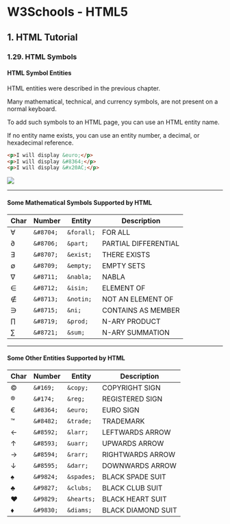# W3Schools - HTML5
## 1. HTML Tutorial


### 1.29. HTML Symbols


#### HTML Symbol Entities

HTML entities were described in the previous chapter.

Many mathematical, technical, and currency symbols, are not present on a normal keyboard.

To add such symbols to an HTML page, you can use an HTML entity name.

If no entity name exists, you can use an entity number, a decimal, or hexadecimal reference.

```html
<p>I will display &euro;</p>
<p>I will display &#8364;</p>
<p>I will display &#x20AC;</p>
```

![](http://i68.tinypic.com/bhgfts.png)

----

#### Some Mathematical Symbols Supported by HTML

| Char | Number | Entity | Description |
|--|--|--|--|
| ∀ | `&#8704;` | `&forall;` | FOR ALL |
| ∂ | `&#8706;` | `&part;` | PARTIAL DIFFERENTIAL |
| ∃ | `&#8707;` | `&exist;` | THERE EXISTS|
| ∅| `&#8709;` | `&empty;` | EMPTY SETS|
| ∇| `&#8711;` | `&nabla;` | NABLA|
| ∈| `&#8712;` | `&isin;` | ELEMENT OF |
|∉	| `&#8713;`|	`&notin;`	| NOT AN ELEMENT OF|
|∋	|`&#8715;`|	`&ni;`|	CONTAINS AS MEMBER|
|∏|	`&#8719;`	|`&prod;`|	N-ARY PRODUCT|
|∑|	`&#8721;`|	`&sum;`	|N-ARY SUMMATION|

----

#### Some Other Entities Supported by HTML


| Char | Number | Entity | Description |
|--|--|--|--|
|©|	`&#169;`|	`&copy;`|	COPYRIGHT SIGN|
|®|	`&#174;`|	`&reg;`	|REGISTERED SIGN|
|€|	`&#8364;`|	`&euro;`|	EURO SIGN|
|™|	`&#8482;`	|`&trade;`|	TRADEMARK|
|←|	`&#8592;`|	`&larr;`|	LEFTWARDS ARROW|
|↑|	`&#8593;`|	`&uarr;`|	UPWARDS ARROW|
|→|	`&#8594;`|	`&rarr;`|	RIGHTWARDS ARROW|
|↓|	`&#8595;`|	`&darr;`|	DOWNWARDS ARROW|
|♠|	`&#9824;`	| `&spades;`|	BLACK SPADE SUIT|
|♣|	`&#9827;`|	`&clubs;`|	BLACK CLUB SUIT|
|♥|	`&#9829;`|	`&hearts;`|	BLACK HEART SUIT|
|♦|	`&#9830;`|	`&diams;`	|BLACK DIAMOND SUIT|
